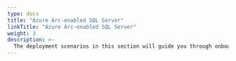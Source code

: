 ```yaml
---
type: docs
title: "Azure Arc-enabled SQL Server"
linkTitle: "Azure Arc-enabled SQL Server"
weight: 3
description: >-
  The deployment scenarios in this section will guide you through onboarding Microsoft SQL Server as an Azure Arc-enabled SQL server.
---
```

